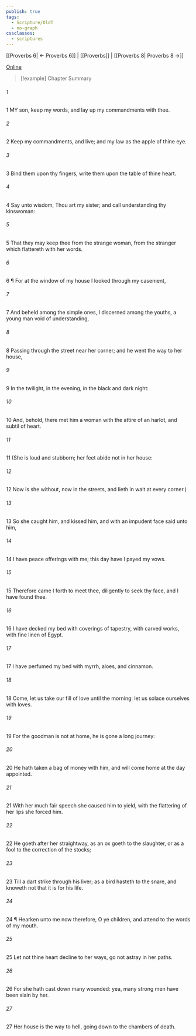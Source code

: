 ```yaml
---
publish: true
tags:
  - Scripture/OldT
  - no-graph
cssclasses:
  - scriptures
---
```

[[Proverbs 6| ← Proverbs 6]] | [[Proverbs]] | [[Proverbs 8| Proverbs 8 →]]

[Online](https://churchofjesuschrist.org/study/scriptures/ot/prov/7?lang=eng)

>[!example] Chapter Summary
>
###### 1
1 MY son, keep my words, and lay up my commandments with thee.
###### 2
2 Keep my commandments, and live; and my law as the apple of thine eye.
###### 3
3 Bind them upon thy fingers, write them upon the table of thine heart.
###### 4
4 Say unto wisdom, Thou art my sister; and call understanding thy kinswoman:
###### 5
5 That they may keep thee from the strange woman, from the stranger which flattereth with her words.
###### 6
6 ¶ For at the window of my house I looked through my casement,
###### 7
7 And beheld among the simple ones, I discerned among the youths, a young man void of understanding,
###### 8
8 Passing through the street near her corner; and he went the way to her house,
###### 9
9 In the twilight, in the evening, in the black and dark night:
###### 10
10 And, behold, there met him a woman with the attire of an harlot, and subtil of heart.
###### 11
11 (She is loud and stubborn; her feet abide not in her house:
###### 12
12 Now is she without, now in the streets, and lieth in wait at every corner.)
###### 13
13 So she caught him, and kissed him, and with an impudent face said unto him,
###### 14
14 I have peace offerings with me; this day have I payed my vows.
###### 15
15 Therefore came I forth to meet thee, diligently to seek thy face, and I have found thee.
###### 16
16 I have decked my bed with coverings of tapestry, with carved works, with fine linen of Egypt.
###### 17
17 I have perfumed my bed with myrrh, aloes, and cinnamon.
###### 18
18 Come, let us take our fill of love until the morning: let us solace ourselves with loves.
###### 19
19 For the goodman is not at home, he is gone a long journey:
###### 20
20 He hath taken a bag of money with him, and will come home at the day appointed.
###### 21
21 With her much fair speech she caused him to yield, with the flattering of her lips she forced him.
###### 22
22 He goeth after her straightway, as an ox goeth to the slaughter, or as a fool to the correction of the stocks;
###### 23
23 Till a dart strike through his liver; as a bird hasteth to the snare, and knoweth not that it is for his life.
###### 24
24 ¶ Hearken unto me now therefore, O ye children, and attend to the words of my mouth.
###### 25
25 Let not thine heart decline to her ways, go not astray in her paths.
###### 26
26 For she hath cast down many wounded: yea, many strong men have been slain by her.
###### 27
27 Her house is the way to hell, going down to the chambers of death.



